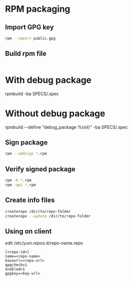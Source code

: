 # RPM packaging

## Import GPG key

```bash
rpm --import public.gpg
```

## Build rpm file

```bash
```
# With debug package
rpmbuild -ba SPECS/<package-name>.spec
# Without debug package
rpmbuild --define "debug_package %{nil}" -ba SPECS/<package-name>.spec

## Sign package

```bash
rpm --addsign *.rpm
```

## Verify signed package

```bash
rpm -K *.rpm
rpm -qpi *.rpm
```

## Create info files

```bash
createrepo /dir/to/repo-folder
createrepo --update /dir/to/repo-folder
```

## Using on client
edit /etc/yum.repos.d/repo-name.repo

```
[<repo-id>]
name=<repo-name>
baseurl=<repo-url>
gpgcheck=1
enabled=1
gpgkey=<key-url>
```

